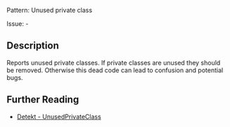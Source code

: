 Pattern: Unused private class

Issue: -

## Description

Reports unused private classes. If private classes are unused they should be removed. Otherwise this dead code can lead to confusion and potential bugs.

## Further Reading

* [Detekt - UnusedPrivateClass](https://arturbosch.github.io/detekt/style.html#unusedprivateclass)